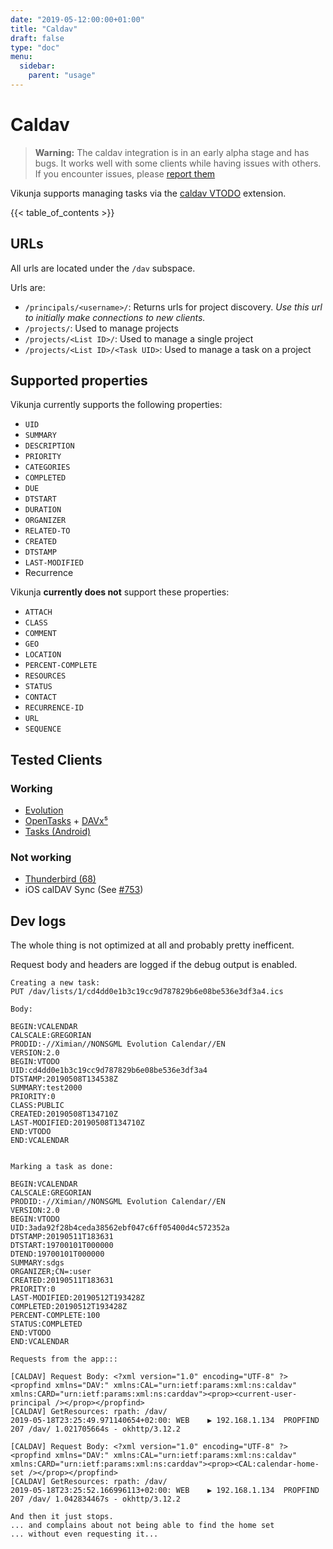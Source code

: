 ```yaml
---
date: "2019-05-12:00:00+01:00"
title: "Caldav"
draft: false
type: "doc"
menu:
  sidebar:
    parent: "usage"
---
```


# Caldav

> **Warning:** The caldav integration is in an early alpha stage and has bugs.
> It works well with some clients while having issues with others.
> If you encounter issues, please [report them](https://code.vikunja.io/api/issues/new?body=[caldav])

Vikunja supports managing tasks via the [caldav VTODO](https://tools.ietf.org/html/rfc5545#section-3.6.2) extension.

{{< table_of_contents >}}

## URLs

All urls are located under the `/dav` subspace.

Urls are:

* `/principals/<username>/`: Returns urls for project discovery. *Use this url to initially make connections to new clients.*
* `/projects/`: Used to manage projects
* `/projects/<List ID>/`: Used to manage a single project
* `/projects/<List ID>/<Task UID>`: Used to manage a task on a project

## Supported properties

Vikunja currently supports the following properties:

* `UID`
* `SUMMARY`
* `DESCRIPTION`
* `PRIORITY`
* `CATEGORIES`
* `COMPLETED`
* `DUE`
* `DTSTART`
* `DURATION`
* `ORGANIZER`
* `RELATED-TO`
* `CREATED`
* `DTSTAMP`
* `LAST-MODIFIED`
* Recurrence

Vikunja **currently does not** support these properties:

* `ATTACH`
* `CLASS`
* `COMMENT`
* `GEO`
* `LOCATION`
* `PERCENT-COMPLETE`
* `RESOURCES`
* `STATUS`
* `CONTACT`
* `RECURRENCE-ID`
* `URL`
* `SEQUENCE`

## Tested Clients

### Working

* [Evolution](https://wiki.gnome.org/Apps/Evolution/)
* [OpenTasks](https://opentasks.app/) + [DAVx⁵](https://www.davx5.com/)
* [Tasks (Android)](https://tasks.org/)

### Not working

* [Thunderbird (68)](https://www.thunderbird.net/)
* iOS calDAV Sync (See [#753](https://kolaente.dev/vikunja/api/issues/753))

## Dev logs

The whole thing is not optimized at all and probably pretty inefficent.

Request body and headers are logged if the debug output is enabled.

```
Creating a new task:
PUT /dav/lists/1/cd4dd0e1b3c19cc9d787829b6e08be536e3df3a4.ics

Body:

BEGIN:VCALENDAR
CALSCALE:GREGORIAN
PRODID:-//Ximian//NONSGML Evolution Calendar//EN
VERSION:2.0
BEGIN:VTODO
UID:cd4dd0e1b3c19cc9d787829b6e08be536e3df3a4
DTSTAMP:20190508T134538Z
SUMMARY:test2000
PRIORITY:0
CLASS:PUBLIC
CREATED:20190508T134710Z
LAST-MODIFIED:20190508T134710Z
END:VTODO
END:VCALENDAR


Marking a task as done:

BEGIN:VCALENDAR
CALSCALE:GREGORIAN
PRODID:-//Ximian//NONSGML Evolution Calendar//EN
VERSION:2.0
BEGIN:VTODO
UID:3ada92f28b4ceda38562ebf047c6ff05400d4c572352a
DTSTAMP:20190511T183631
DTSTART:19700101T000000
DTEND:19700101T000000
SUMMARY:sdgs
ORGANIZER;CN=:user
CREATED:20190511T183631
PRIORITY:0
LAST-MODIFIED:20190512T193428Z
COMPLETED:20190512T193428Z
PERCENT-COMPLETE:100
STATUS:COMPLETED
END:VTODO
END:VCALENDAR

Requests from the app:::

[CALDAV] Request Body: <?xml version="1.0" encoding="UTF-8" ?><propfind xmlns="DAV:" xmlns:CAL="urn:ietf:params:xml:ns:caldav" xmlns:CARD="urn:ietf:params:xml:ns:carddav"><prop><current-user-principal /></prop></propfind>
[CALDAV] GetResources: rpath: /dav/
2019-05-18T23:25:49.971140654+02:00: WEB 	▶ 192.168.1.134  PROPFIND 207 /dav/ 1.021705664s - okhttp/3.12.2

[CALDAV] Request Body: <?xml version="1.0" encoding="UTF-8" ?><propfind xmlns="DAV:" xmlns:CAL="urn:ietf:params:xml:ns:caldav" xmlns:CARD="urn:ietf:params:xml:ns:carddav"><prop><CAL:calendar-home-set /></prop></propfind>
[CALDAV] GetResources: rpath: /dav/
2019-05-18T23:25:52.166996113+02:00: WEB 	▶ 192.168.1.134  PROPFIND 207 /dav/ 1.042834467s - okhttp/3.12.2

And then it just stops.
... and complains about not being able to find the home set
... without even requesting it...


```